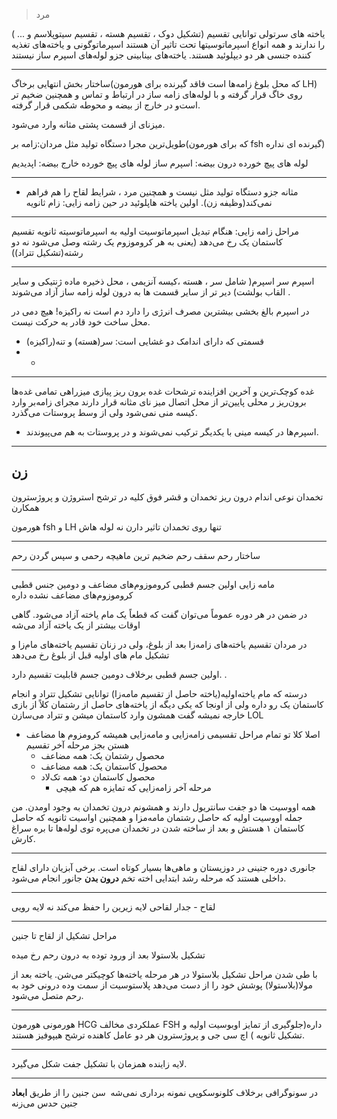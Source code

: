 > مرد 

یاخته های سرتولی توانایی تقسیم (تشکیل دوک ، تقسیم هسته ، تقسیم سیتوپلاسم و ... )  را ندارند و همه انواع اسپرماتوسیتها تحت تاثیر آن هستند
اسپرماتوگونی و یاخته‌های تغذیه کننده جنسی هر دو دیپلوئید هستند. 
یاخته‌های بینابینی جزو لوله‌های اسپرم ساز نیستند

---
ساختار
بخش انتهایی برخاگ(که محل بلوغ زامه‌ها است فاقد گیرنده برای هورمون LH) روی خاگ قرار گرفته و با لوله‌های زامه ساز در ارتباط و تماس و همچنین ضخیم تر است‌و در خارج از بیضه و محوطه شکمی قرار گرفته. 

میزنای از قسمت پشتی مثانه وارد می‌شود. 

طویل‌ترین مجرا دستگاه تولید مثل مردان:زامه بر(که برای هورمون fsh گیرنده ای نداره)


لوله های پیچ خورده درون بیضه: اسپرم ساز
لوله های پیچ خورده خارج بیضه: اپدیدیم 

---




- مثانه جزو دستگاه تولید مثل نیست و همچنین مرد ، شرایط لقاح را هم فراهم نمی‌کند(وظیفه زن). 
اولین یاخته هاپلوئید در حین زامه زایی: زام ثانویه 

---
مراحل زامه زایی:
هنگام تبدیل اسپرماتوسیت اولیه به اسپرماتوسیته ثانویه تقسیم کاستمان یک رخ می‌دهد (یعنی به هر کروموزوم یک رشته وصل می‌شود نه دو رشته(تشکیل تتراد))

---
اسپرم 
سر اسپرم( شامل سر ، هسته ،کیسه آنزیمی ، محل ذخیره ماده ژنتیکی و سایر القاب بولشت) دیر تر از سایر قسمت ها به درون لوله زامه ساز آزاد می‌شوند .

در اسپرم بالغ بخشی بیشترین مصرف انرژی را دارد دم است نه راکیزه!
هیچ دمی در محل ساخت خود قادر به حرکت نیست. 

- قسمتی که دارای اندامک دو غشایی است: سر(هسته) و تنه(راکیزه)
- -
---
غده 
کوچک‌ترین و آخرین افزاینده ترشحات غده برون ریز پیازی میزراهی
تمامی غده‌ها برون‌ریز ر محلی پایین‌تر از محل اتصال میز نای مثانه قرار دارند
مجرای زامه‌بر وارد کیسه منی نمی‌شود ولی از وسط پروستات می‌گذرد.
-  اسپرم‌ها در کیسه مینی با یکدیگر ترکیب نمی‌شوند و در پروستات به هم می‌پیوندند. 

---
## زن
تخمدان نوعی اندام درون ریز 
تخمدان و قشر فوق کلیه در ترشح استروژن و پروژسترون همکارن

هورمون fsh و LH تنها روی تخمدان تاثیر دارن نه لوله هاش

---
ساختار رحم 
سقف رحم ضخیم ترین ماهیچه رحمی و سپس گردن رحم 

--- 
مامه زایی
اولین جسم قطبی کروموزوم‌های مضاعف و دومین جنس قطبی کروموزوم‌های مضاعف نشده داره

در ضمن در هر دوره عموماً می‌توان گفت که قطعاً یک مام یاخته آزاد می‌شود. گاهی اوقات بیشتر از یک یاخته آزاد می‌شه 

در مردان تقسیم یاخته‌های زامه‌زا بعد از بلوغ، ولی در زنان تقسیم یاخته‌های مام‌زا و تشکیل مام های اولیه قبل از بلوغ رخ می‌دهد

اولین جسم قطبی برخلاف دومین جسم قابلیت تقسیم دارد. .

درسته که مام یاخته‌اولیه(یاخته حاصل از تقسیم مامه‌زا) توانایی تشکیل تتراد و انجام کاستمان یک رو داره ولی از اونجا که یکی دیگه از یاخته‌های حاصل از رشتمان کلاً از بازی خارجه نمیشه گفت همشون وارد کاستمان میشن و تتراد می‌سازن LOL

- اصلا کلا تو تمام مراحل تقسیمی زامه‌زایی و مامه‌زایی همیشه کرومزوم ها مضاعف هستن بجز مرحله آخر تقسیم 
     - محصول رشتمان یک: همه مضاعف 
     - محصول کاستمان یک: همه مضاعف 
     - محصول کاستمان دو: همه تک‌لاد
         - مرحله آخر زامه‌زایی که تمایزه هم که هیچی 


همه اووسیت ها دو جفت سانتریول دارند و همشونم درون تخمدان به وجود اومدن. من جمله اووسیت اولیه که حاصل رشتمان مامه‌مزا و همچنین اواسیت ثانویه که حاصل کاستمان ۱ هستش و بعد از ساخته شدن در تخمدان می‌پره توی لوله‌ها تا بره سراغ کارش. 





---
جانوری 
دوره جنینی در دوزیستان و ماهی‌ها بسیار کوتاه است. 
برخی آبزیان دارای لقاح داخلی هستند که مرحله رشد ابتدایی اخته تخم **درون بدن** جانور انجام می‌شود. 

---


لقاح - 
جدار لقاحی لایه زیرین را حفظ می‌کند نه لایه رویی


--- 
مراحل تشکیل از لقاح تا جنین 

تشکیل بلاستولا بعد از ورود توده به درون رحم رخ میده 

با طی شدن مراحل تشکیل بلاستولا در هر مرحله یاخته‌ها کوچیکتر می‌شن.
یاخته بعد از مولا(بلاستولا) پوشش خود را از دست می‌دهد
پلاستوسیت از سمت وده درونی خود به رحم متصل می‌شود. 

--- 
هورمونی
هورمون HCG عملکردی مخالف FSH داره(جلوگیری از تمایز اوبوسیت اولیه و تشکیل ثانویه )
اچ سی جی و پروژسترون هر دو عامل کاهنده ترشح هیپوفیز هستند. 

---
لایه زاینده همزمان با تشکیل جفت شکل می‌گیرد. 

---
در سونوگرافی برخلاف کلونوسکوپی نمونه برداری نمی‌شه ‌ سن جنین را از طریق **ابعاد** جنین حدس می‌زنه

